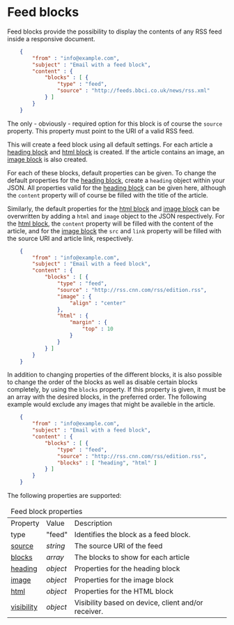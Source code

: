 # Feed blocks

Feed blocks provide the possibility to display the contents of any RSS
feed inside a responsive document.
````json
    {
        "from" : "info@example.com",
        "subject" : "Email with a feed block",
        "content" : {
            "blocks" : [ {
                "type" : "feed",
                "source" : "http://feeds.bbci.co.uk/news/rss.xml"
            } ]
        }
    }
````
The only - obviously - required option for this block is of course the `source` property.
This property must point to the URI of a valid RSS feed.

This will create a feed block using all default settings. For each article a
<a href="/support/json/block-heading">heading block</a> and <a href="/support/json/block-html">
html block</a> is created. If the article contains an image, an<a href="/support/json/block-image">
image block</a> is also created.

For each of these blocks, default properties can be given. To change the default properties
for the <a href="/support/json/block-heading">heading block</a>, create a `heading` object within
your JSON. All properties valid for the <a href="/support/json/block-heading">heading block</a> can
be given here, although the `content` property will of course be filled with the title of the article.

Similarly, the default properties for the <a href="/support/json/block-html">html block</a> and
<a href="/support/json/block-image">image block</a> can be overwritten by adding a `html` and
`image` object to the JSON respectively. For the <a href="/support/json/block-html">html block</a>,
the `content` property will be filled with the content of the article, and for the
<a href="/support/json/block-image">image block</a> the `src` and `link` property will
be filled with the source URI and article link, respectively.
````json
    {
        "from" : "info@example.com",
        "subject" : "Email with a feed block",
        "content" : {
            "blocks" : [ {
                "type" : "feed",
                "source" : "http://rss.cnn.com/rss/edition.rss",
                "image" : {
                    "align" : "center"
                },
                "html" : {
                    "margin" : {
                        "top" : 10
                    }
                }
            } ]
        }
    }
````
In addition to changing properties of the different blocks, it is also possible to change the order
of the blocks as well as disable certain blocks completely, by using the `blocks` property. If this
property is given, it must be an array with the desired blocks, in the preferred order. The following
example would exclude any images that might be availeble in the article.
````json
    {
        "from" : "info@example.com",
        "subject" : "Email with a feed block",
        "content" : {
            "blocks" : [ {
                "type" : "feed",
                "source" : "http://rss.cnn.com/rss/edition.rss",
                "blocks" : [ "heading", "html" ]
            } ]
        }
    }
````
The following properties are supported:

<table class="info">
    <thead>
        <tr>
            <td colspan="3">Feed block properties</td>
        </tr>
    </thead>
    <tbody>
        <tr class="thead">
            <td>Property</td>
            <td>Value</td>
            <td>Description</td>
        </tr>
        <tr>
            <td>type</td>
            <td>"feed"</td>
            <td>Identifies the block as a feed block.</td>
        </tr>
        <tr>
            <td><a href="/support/json/property-source">source</a></td>
            <td><em>string</em></td>
            <td>The source URI of the feed</td>
        </tr>
        <tr>
            <td><a href="/support/json/property-feed-blocks">blocks</a></td>
            <td><em>array</em></td>
            <td>The blocks to show for each article</td>
        </tr>
        <tr>
            <td><a href="/support/json/block-heading">heading</a></td>
            <td><em>object</em></td>
            <td>Properties for the heading block</td>
        </tr>
        <tr>
            <td><a href="/support/json/block-image">image</a></td>
            <td><em>object</em></td>
            <td>Properties for the image block</td>
        </tr>
        <tr>
            <td><a href="/support/json/block-html">html</a></td>
            <td><em>object</em></td>
            <td>Properties for the HTML block</td>
        </tr>
        <tr>
            <td><a href="/support/json/property-visibility">visibility</a></td>
            <td><em>object</em></td>
            <td>Visibility based on device, client and/or receiver.</td>
        </tr>
    </tbody>
</table>
